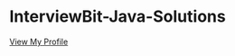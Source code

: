 # InterviewBit-Java-Solutions

[View My Profile](https://www.interviewbit.com/profile/harsh-shiyani)
